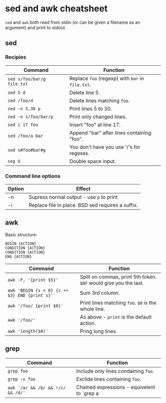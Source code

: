 # sed and awk cheatsheet

`sed` and `awk` both read from stdin (or can be given a filename as an argument) and print to stdout.

## sed

### Recipies

|**Command**|**Function**|
|-|-|
|`sed s/foo/bar/g file.txt`|Replace `foo` (regexp) with `bar` in `file.txt`.|
|`sed 5 d`|Delete line 5.|
|`sed /foo/d`|Delete lines matching `foo`.|
|`sed -n 5,30 p`|Print lines 5 to 30.|
|`sed -n s/foo/bar/p`|Print only changed lines.|
|`sed i 17 foo`|Insert "foo" at line 17.|
|`sed /foo/a bar`|Append "bar" after lines containing "foo".|
|`sed s#foo#bar#g`|You don't have you use '/'s for regexes.|
|`seg G`|Double space input.|

### Command line options

|**Option**|**Effect**|
|-|-|
|-n|Supress normal output - use `p` to print|
|-i|Replace file in place. BSD sed requires a suffix.|

## awk

Basic structure:

    BEGIN {ACTION}
    CONDITION {ACTION}
    CONDITION {ACTION}
    END {ACTION}

|**Command**|**Function**|
|-|-|
|`awk -F, '{print $5}'`|Split on commas, print 5th token. `$NF` would give you the last.|
|`awk 'BEGIN {s = 0} {s += $3} END {print s}'`|Sum 3rd column.|
|`awk '/foo/ {print $0}'`|Print lines matching `foo`. `$0` is the whole line.|
|`awk '/foo/'`|As above - `print` is the default action.|
|`awk 'length($0)'`|Pring long lines.|

## grep

|**Command**|**Function**|
|-|-|
|`grep foo`|Include only lines condaining `foo`.|
|`grep -v foo`|Exclide lines containing `foo`.|
|`awk '/a/ && /b/ && !/c/ && /d/'`|Chained expressions - equivelent to `grep a | grep b | grep -v c | grep d`.|
